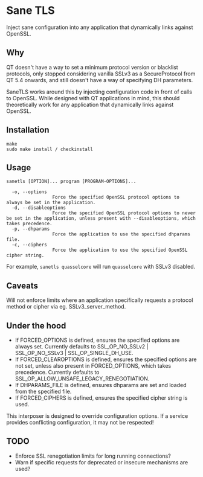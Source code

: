 Sane TLS
===
Inject sane configuration into any application that dynamically links against OpenSSL.

Why
---
QT doesn't have a way to set a minimum protocol version or blacklist protocols, only stopped considering vanilla SSLv3 as a SecureProtocol from QT 5.4 onwards, and still doesn't have a way of specifying DH parameters.

SaneTLS works around this by injecting configuration code in front of calls to OpenSSL. While designed with QT applications in mind, this should theoretically work for any application that dynamically links against OpenSSL.

Installation
---
```
make
sudo make install / checkinstall
```

Usage
---
```
sanetls [OPTION]... program [PROGRAM-OPTIONS]...

  -o, --options
                 Force the specified OpenSSL protocol options to always be set in the application.
  -d, --disableoptions
                 Force the specified OpenSSL protocol options to never be set in the application, unless present with --disableoptions, which takes precedence.
  -p, --dhparams
                 Force the application to use the specified dhparams file.
  -c, --ciphers
                 Force the application to use the specified OpenSSL cipher string.
```

For example, `sanetls quasselcore` will run `quasselcore` with SSLv3 disabled.


Caveats
---
Will not enforce limits where an application specifically requests a protocol method or cipher via eg. SSLv3_server_method.

Under the hood
---
 - If FORCED_OPTIONS is defined, ensures the specified options are always set. Currently defaults to SSL_OP_NO_SSLv2 | SSL_OP_NO_SSLv3 | SSL_OP_SINGLE_DH_USE.
 - If FORCED_CLEAROPTIONS is defined, ensures the specified options are not set, unless also present in FORCED_OPTIONS, which takes precedence. Currently defaults to SSL_OP_ALLOW_UNSAFE_LEGACY_RENEGOTIATION.
 - If DHPARAMS_FILE is defined, ensures dhparams are set and loaded from the specified file.
 - If FORCED_CIPHERS is defined, ensures the specified cipher string is used.

This interposer is designed to override configuration options. If a service provides conflicting configuration, it may not be respected!


TODO
---
 - Enforce SSL renegotiation limits for long running connections?
 - Warn if specific requests for deprecated or insecure mechanisms are used?
